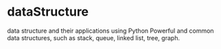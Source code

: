 # dataStructure
data structure and their applications using Python
Powerful and common data structures, such as stack, queue, linked list, tree, graph.
 
